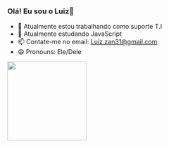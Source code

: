 ### Olá! Eu sou o Luiz👋

- 🔭 Atualmente estou trabalhando como suporte T.I
- 🌱 Atualmente estudando JavaScript
- 📫 Contate-me no email: Luiz.zan31@gmail.com
- 😄 Pronouns: Ele/Dele
 <div>
<a href="https://github.com/luizfacere">
  <img height="180cm" src="https://github-readme-stats.vercel.app/api?username=luizfacere&show_icons=true&theme=holi&include_all_commits=true&count_private=true"/>
  </div>
